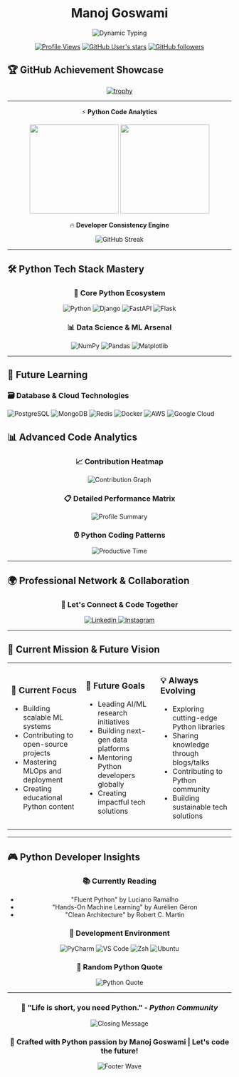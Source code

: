 <div align="center">
  
# Manoj Goswami

<img src="https://readme-typing-svg.herokuapp.com?font=Fira+Code&size=40&duration=3000&pause=500&color=3776AB&center=true&vCenter=true&width=700&height=100&lines=Python+Developer;Panda;Matplot+Enthusiast;Backend+Architect;" alt="Dynamic Typing" />

</div>

<div align="center">
  
[![Profile Views](https://komarev.com/ghpvc/?username=Manoj-Goswami1&label=Profile%20Views&color=3776AB&style=for-the-badge)](https://github.com/Manoj-Goswami1)
[![GitHub User's stars](https://img.shields.io/github/stars/Manoj-Goswami1?label=Total%20Stars&style=for-the-badge&color=3776AB)](https://github.com/Manoj-Goswami1)
[![GitHub followers](https://img.shields.io/github/followers/Manoj-Goswami1?label=Followers&style=for-the-badge&color=3776AB)](https://github.com/Manoj-Goswami1)

</div>

## 🏆 **GitHub Achievement Showcase**

<div align="center">

[![trophy](https://github-profile-trophy.vercel.app/?username=Manoj-Goswami1&theme=darkhub&no-frame=true&no-bg=true&margin-w=8&row=2)](https://github.com/ryo-ma/github-profile-trophy)

</div>

---

<div align="center">

⚡ **Python Code Analytics**

<img height="200" src="https://github-readme-stats.vercel.app/api?username=Manoj-Goswami1&show_icons=true&theme=blue-green&include_all_commits=true&count_private=true&hide_border=true&bg_color=0a0e27&title_color=00D4AA&icon_color=3776AB&text_color=FFFFFF&border_radius=10&custom_title=🐍%20Python%20Arsenal"/>
<img height="200" src="https://github-readme-stats.vercel.app/api/top-langs/?username=Manoj-Goswami1&layout=compact&theme=blue-green&hide_border=true&bg_color=0a0e27&title_color=00D4AA&text_color=FFFFFF&border_radius=10&custom_title=🎯%20Language%20Mastery"/>

</div>

<div align="center">

🔥 **Developer Consistency Engine**

<p align="center">
  <img src="https://streak-stats.demolab.com?user=Manoj-Goswami1&theme=highcontrast&hide_border=true&border_radius=10&background=0a0e27" alt="GitHub Streak"/>
</p>

</div>

---

## 🛠️ **Python Tech Stack Mastery**

<div align="center">

### 🐍 **Core Python Ecosystem**

<img src="https://img.shields.io/badge/Python-3776AB?style=for-the-badge&logo=python&logoColor=white" alt="Python" />
<img src="https://img.shields.io/badge/Django-092E20?style=for-the-badge&logo=django&logoColor=white" alt="Django" />
<img src="https://img.shields.io/badge/FastAPI-009688?style=for-the-badge&logo=fastapi&logoColor=white" alt="FastAPI" />
<img src="https://img.shields.io/badge/Flask-000000?style=for-the-badge&logo=flask&logoColor=white" alt="Flask" />

### 📊 **Data Science & ML Arsenal**

<img src="https://img.shields.io/badge/NumPy-013243?style=for-the-badge&logo=numpy&logoColor=white" alt="NumPy" />
<img src="https://img.shields.io/badge/Pandas-150458?style=for-the-badge&logo=pandas&logoColor=white" alt="Pandas" />
<img src="https://img.shields.io/badge/Matplotlib-11557c?style=for-the-badge" alt="Matplotlib" />
</div>

---

## 🚀 **Future Learning**

### 🗃️ **Database & Cloud Technologies**

<div>  
<img src="https://img.shields.io/badge/PostgreSQL-336791?style=for-the-badge&logo=postgresql&logoColor=white" alt="PostgreSQL" />
<img src="https://img.shields.io/badge/MongoDB-47A248?style=for-the-badge&logo=mongodb&logoColor=white" alt="MongoDB" />
<img src="https://img.shields.io/badge/Redis-DC382D?style=for-the-badge&logo=redis&logoColor=white" alt="Redis" />
<img src="https://img.shields.io/badge/Docker-2496ED?style=for-the-badge&logo=docker&logoColor=white" alt="Docker" />
<img src="https://img.shields.io/badge/AWS-FF9900?style=for-the-badge&logo=amazon-aws&logoColor=white" alt="AWS" />
<img src="https://img.shields.io/badge/Google_Cloud-4285F4?style=for-the-badge&logo=google-cloud&logoColor=white" alt="Google Cloud" />
</div>

## 📊 **Advanced Code Analytics**

<div align="center">

### 📈 **Contribution Heatmap**
<img src="https://github-readme-activity-graph.vercel.app/graph?username=Manoj-Goswami1&theme=tokyo-night&hide_border=true&bg_color=0a0e27&color=3776AB&line=00D4AA&point=FFFFFF" alt="Contribution Graph" />

### 📋 **Detailed Performance Matrix**
<img src="https://github-profile-summary-cards.vercel.app/api/cards/profile-details?username=Manoj-Goswami1&theme=nord_dark" alt="Profile Summary" />

### ⏰ **Python Coding Patterns**
<img src="https://github-profile-summary-cards.vercel.app/api/cards/productive-time?username=Manoj-Goswami1&theme=nord_dark&utc_offset=5.5" alt="Productive Time" />

</div>

---

## 🌍 **Professional Network & Collaboration**

<div align="center">

### 🤝 **Let's Connect & Code Together**

<a href="https://www.linkedin.com/in/manoj-goswami-324884371?utm_source=share&utm_campaign=share_via&utm_content=profile&utm_medium=android_app" target="_blank">
  <img src="https://img.shields.io/badge/LinkedIn-0077B5?style=for-the-badge&logo=linkedin&logoColor=white" alt="LinkedIn" />
</a>
<a href="https://www.instagram.com/__manoj_goswami789?igsh=MWV4OXZycXVna2plaQ==" target="_blank">
  <img src="https://img.shields.io/badge/Instagram-E4405F?style=for-the-badge&logo=instagram&logoColor=white" alt="Instagram" />
</a>
</div>

---

## 🎯 **Current Mission & Future Vision**

<div align="center">

<table>
<tr>
<td width="33%">

### 🚀 **Current Focus**
- Building scalable ML systems
- Contributing to open-source projects
- Mastering MLOps and deployment
- Creating educational Python content

</td>
<td width="33%">

### 🌟 **Future Goals**
- Leading AI/ML research initiatives
- Building next-gen data platforms
- Mentoring Python developers globally
- Creating impactful tech solutions

</td>
<td width="33%">

### 💡 **Always Evolving**
- Exploring cutting-edge Python libraries
- Sharing knowledge through blogs/talks
- Contributing to Python community
- Building sustainable tech solutions

</td>
</tr>
</table>

</div>

---

## 🎮 **Python Developer Insights**

<div align="center">

### 📚 **Currently Reading**
- "Fluent Python" by Luciano Ramalho
- "Hands-On Machine Learning" by Aurélien Géron
- "Clean Architecture" by Robert C. Martin

### 🎵 **Development Environment**

<img src="https://img.shields.io/badge/Editor-PyCharm-000000?style=for-the-badge&logo=pycharm&logoColor=white" alt="PyCharm" />
<img src="https://img.shields.io/badge/Editor-VS%20Code-007ACC?style=for-the-badge&logo=visual-studio-code&logoColor=white" alt="VS Code" />
<img src="https://img.shields.io/badge/Terminal-Zsh-1DA1F2?style=for-the-badge&logo=gnu-bash&logoColor=white" alt="Zsh" />
<img src="https://img.shields.io/badge/OS-Ubuntu-E95420?style=for-the-badge&logo=ubuntu&logoColor=white" alt="Ubuntu" />

### 🎲 **Random Python Quote**
<img src="https://quotes-github-readme.vercel.app/api?type=horizontal&theme=dark&quote=Beautiful%20is%20better%20than%20ugly.%20Explicit%20is%20better%20than%20implicit.&author=The%20Zen%20of%20Python" alt="Python Quote" />

</div>

---

<div align="center">

### 🌟 **"Life is short, you need Python."** - *Python Community*

<img src="https://readme-typing-svg.herokuapp.com?font=Fira+Code&size=24&duration=3000&pause=1000&color=3776AB&center=true&vCenter=true&width=800&lines=Thanks+for+exploring+my+Python+universe!;Let's+build+amazing+things+with+Python+🐍;Always+open+to+collaboration;Pythonic+solutions+await!" alt="Closing Message" />

### 🐍 **Crafted with Python passion by Manoj Goswami | Let's code the future!** 

<img src="https://capsule-render.vercel.app/api?type=waving&color=gradient&customColorList=6,20,24&height=150&section=footer&animation=twinkling" alt="Footer Wave" />

</div>
